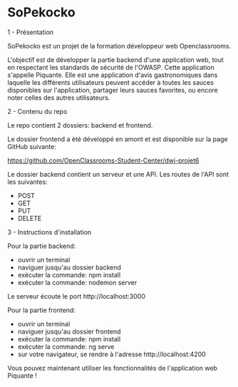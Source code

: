 # SoPekocko

1 - Présentation

SoPekocko est un projet de la formation développeur web Openclassrooms.

L'objectif est de développer la partie backend d'une application web, tout en respectant les standards de sécurité de l'OWASP. Cette application s'appelle Piquante. Elle est une application d'avis gastronomiques dans laquelle les différents utilisateurs peuvent accéder à toutes les sauces disponibles sur l'application, partager leurs sauces favorites, ou encore noter celles des autres utilisateurs.

2 - Contenu du repo

Le repo contient 2 dossiers: backend et frontend.

Le dossier frontend a été développé en amont et est disponible sur la page GitHub suivante:

https://github.com/OpenClassrooms-Student-Center/dwj-projet6

Le dossier backend contient un serveur et une API. Les routes de l'API sont les suivantes:

  - POST
  - GET
  - PUT
  - DELETE

3 - Instructions d'installation

Pour la partie backend:

  - ouvrir un terminal
  - naviguer jusqu'au dossier backend
  - exécuter la commande: npm install
  - exécuter la commande: nodemon server

Le serveur écoute le port http://localhost:3000

Pour la partie frontend:

  - ouvrir un terminal
  - naviguer jusqu'au dossier frontend
  - exécuter la commande: npm install
  - exécuter la commande: ng serve
  - sur votre navigateur, se rendre à l'adresse http://localhost:4200

Vous pouvez maintenant utiliser les fonctionnalités de l'application web Piquante !
